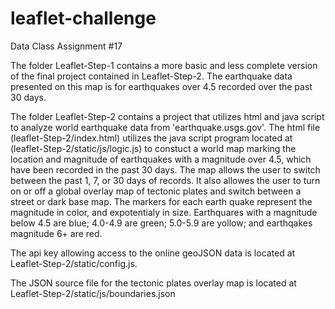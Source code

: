 # leaflet-challenge
Data Class Assignment #17

The folder Leaflet-Step-1 contains a more basic and less complete version of the final project contained in Leaflet-Step-2. The earthquake data presented on this map is for earthquakes over 4.5 recorded over the past 30 days.  

The folder Leaflet-Step-2 contains a project that utilizes html and java script to analyze world earthquake data from 'earthquake.usgs.gov'.
The html file (leaflet-Step-2/index.html) utilizes the java script program located at (leaflet-Step-2/static/js/logic.js) to constuct a world map marking the location and magnitude of earthquakes with a magnitude over 4.5, which have been recorded in the past 30 days. The map allows the user to switch between the past 1, 7, or 30 days of records. It also allowes the user to turn on or off a global overlay map of tectonic plates and switch between a street or dark base map. The markers for each earth quake represent the magnitude in color, and expotentialy in size. Earthquares with a magnitude below 4.5 are blue; 4.0-4.9 are green; 5.0-5.9 are yollow; and earthqakes magnitude 6+ are red. 

The api key allowing access to the online geoJSON data is located at Leaflet-Step-2/static/config.js.

The JSON source file for the tectonic plates overlay map is located at Leaflet-Step-2/static/js/boundaries.json


